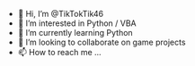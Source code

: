 - 👋 Hi, I’m @TikTokTik46
- 👀 I’m interested in Python / VBA 
- 🌱 I’m currently learning Python
- 💞️ I’m looking to collaborate on game projects
- 📫 How to reach me ...

<!---
TikTokTik46/TikTokTik46 is a ✨ special ✨ repository because its `README.md` (this file) appears on your GitHub profile.
You can click the Preview link to take a look at your changes.
--->
